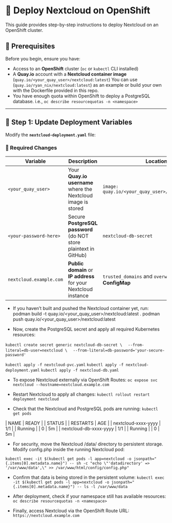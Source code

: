 # 🚀 Deploy Nextcloud on OpenShift

This guide provides step-by-step instructions to deploy Nextcloud on an OpenShift cluster.

## **📌 Prerequisites**
Before you begin, ensure you have:
- Access to an **OpenShift** cluster (`oc` or `kubectl` CLI installed)
- A **Quay.io** account with a **Nextcloud container image** (`quay.io/<your_quay_user>/nextcloud:latest`) You can use (`quay.io/ryan_nix/nextcloud:latest`) as an example or build your own with the Dockerfile provided in this repo.
- You have enough quota within OpenShift to deploy a PostgreSQL database. i.e., `oc describe resourcequotas -n <namespace>`

---

## **🔧 Step 1: Update Deployment Variables**
Modify the **`nextcloud-deployment.yaml`** file:

### **📝 Required Changes**
| Variable | Description | Location |
|----------|------------|----------|
| `<your_quay_user>` | Your **Quay.io username** where the Nextcloud image is stored | `image: quay.io/<your_quay_user>/nextcloud:latest` |
| `<your-password-here>` | Secure **PostgreSQL password** (do NOT store plaintext in GitHub) | `nextcloud-db-secret` |
| `nextcloud.example.com` | **Public domain** or **IP address** for your Nextcloud instance | `trusted_domains` and `overwrite.cli.url` in **ConfigMap** |

- If you haven’t built and pushed the Nextcloud container yet, run:
podman build -t quay.io/<your_quay_user>/nextcloud:latest .
podman push quay.io/<your_quay_user>/nextcloud:latest

- Now, create the PostgreSQL secret and apply all required Kubernetes resources:

`kubectl create secret generic nextcloud-db-secret \`
`  --from-literal=db-user=nextcloud \`
`  --from-literal=db-password='your-secure-password'`

`kubectl apply -f nextcloud-pvc.yaml`
`kubectl apply -f nextcloud-deployment.yaml`
`kubectl apply -f nextcloud-db.yaml`

- To expose Nextcloud externally via OpenShift Routes:
`oc expose svc nextcloud --hostname=nextcloud.example.com`

- Restart Nextcloud to apply all changes:
`kubectl rollout restart deployment nextcloud`

- Check that the Nextcloud and PostgreSQL pods are running:
`kubectl get pods`

| NAME                            | READY |  | STATUS  |    | RESTARTS  |  AGE |
| nextcloud-xxxx-yyyy             | 1/1   |  | Running |   | 0         |  5m  |
| nextcloud-db-xxxx-yyyy          | 1/1   |  | Running |   | 0         |  5m  |

- For security, move the Nextcloud /data/ directory to persistent storage. Modify config.php inside the running Nextcloud pod:

`kubectl exec -it $(kubectl get pods -l app=nextcloud -o jsonpath="{.items[0].metadata.name}") -- sh -c "echo \"'datadirectory' => '/var/www/data',\" >> /var/www/html/config/config.php"`

- Confirm that data is being stored in the persistent volume:
`kubectl exec -it $(kubectl get pods -l app=nextcloud -o jsonpath="{.items[0].metadata.name}") -- ls -l /var/www/data`

- After deployment, check if your namespace still has available resources:
`oc describe resourcequotas -n <namespace>`

- Finally, access Nextcloud via the OpenShift Route URL:
`https://nextcloud.example.com`




